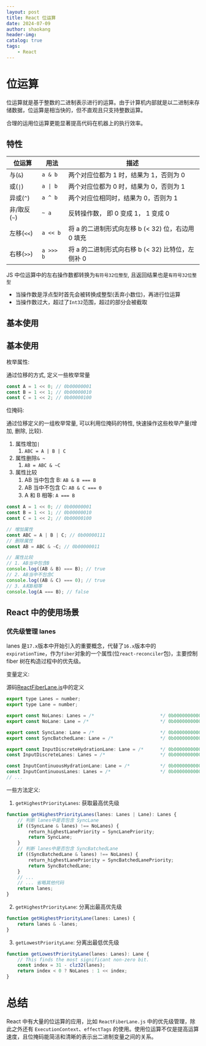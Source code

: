 ```yaml
---
layout: post
title: React 位运算
date: 2024-07-09
author: shaokang
header-img:
catalog: true
tags:
    - React
---
```


# 位运算

位运算就是基于整数的二进制表示进行的运算。由于计算机内部就是以二进制来存储数据，位运算是相当快的，但不直观且只支持整数运算。

合理的运用位运算更能显著提高代码在机器上的执行效率。

## 特性

| 位运算       | 用法      | 描述                                               |
| ------------ | --------- | -------------------------------------------------- |
| 与(`&`)      | `a & b`   | 两个对应位都为 1 时，结果为 1，否则为 0            |
| 或(`\|`)     | `a \| b`  | 两个对应位都为 0 时，结果为 0，否则为 1            |
| 异或(`^`)    | `a ^ b`   | 两个对应位相同时，结果为 0，否则为 1               |
| 非/取反(`~`) | `~ a`     | 反转操作数， 即 0 变成 1， 1 变成 0                |
| 左移(`<<`)   | `a << b`  | 将 a 的二进制形式向左移 b (< 32) 位，右边用 0 填充 |
| 右移(`>>`)   | `a >>> b` | 将 a 的二进制形式向右移 b (< 32) 比特位，左侧补 0  |

JS 中位运算中的左右操作数都转换为`有符号32位整型`, 且返回结果也是`有符号32位整型`

-   当操作数是浮点型时首先会被转换成整型(丢弃小数位)，再进行位运算
-   当操作数过大，超过了`Int32`范围，超过的部分会被截取

## 基本使用

## 基本使用

枚举属性:

通过位移的方式, 定义一些枚举常量

```js
const A = 1 << 0; // 0b00000001
const B = 1 << 1; // 0b00000010
const C = 1 << 2; // 0b00000100
```

位掩码:

通过位移定义的一组枚举常量, 可以利用位掩码的特性, 快速操作这些枚举产量(增加, 删除, 比较).

1. 属性增加`|`
    1. `ABC = A | B | C`
2. 属性删除`& ~`
    1. `AB = ABC & ~C`
3. 属性比较
    1. AB 当中包含 B: `AB & B === B`
    2. AB 当中不包含 C: `AB & C === 0`
    3. A 和 B 相等: `A === B`

```js
const A = 1 << 0; // 0b00000001
const B = 1 << 1; // 0b00000010
const C = 1 << 2; // 0b00000100

// 增加属性
const ABC = A | B | C; // 0b00000111
// 删除属性
const AB = ABC & ~C; // 0b00000011

// 属性比较
// 1. AB当中包含B
console.log((AB & B) === B); // true
// 2. AB当中不包含C
console.log((AB & C) === 0); // true
// 3. A和B相等
console.log(A === B); // false
```

## React 中的使用场景

### 优先级管理 lanes

lanes 是`17.x`版本中开始引入的重要概念，代替了`16.x`版本中的`expirationTime`，作为`fiber`对象的一个属性(位`react-reconciler`包)，主要控制 fiber 树在构造过程中的优先级。

变量定义:

源码[ReactFiberLane.js](https://github.com/facebook/react/blob/main/packages/react-reconciler/src/ReactFiberLane.js)中的定义

```js
export type Lanes = number;
export type Lane = number;

export const NoLanes: Lanes = /*                        */ 0b0000000000000000000000000000000;
export const NoLane: Lane = /*                          */ 0b0000000000000000000000000000000;

export const SyncLane: Lane = /*                        */ 0b0000000000000000000000000000001;
export const SyncBatchedLane: Lane = /*                 */ 0b0000000000000000000000000000010;

export const InputDiscreteHydrationLane: Lane = /*      */ 0b0000000000000000000000000000100;
const InputDiscreteLanes: Lanes = /*                    */ 0b0000000000000000000000000011000;

const InputContinuousHydrationLane: Lane = /*           */ 0b0000000000000000000000000100000;
const InputContinuousLanes: Lanes = /*                  */ 0b0000000000000000000000011000000;
// ...
```

一些方法定义:

1. `getHighestPriorityLanes`: 获取最高优先级

```js
function getHighestPriorityLanes(lanes: Lanes | Lane): Lanes {
    // 判断 lanes中是否包含 SyncLane
    if ((SyncLane & lanes) !== NoLanes) {
        return_highestLanePriority = SyncLanePriority;
        return SyncLane;
    }
    // 判断 lanes中是否包含 SyncBatchedLane
    if ((SyncBatchedLane & lanes) !== NoLanes) {
        return_highestLanePriority = SyncBatchedLanePriority;
        return SyncBatchedLane;
    }
    // ...
    // ... 省略其他代码
    return lanes;
}
```

2. `getHighestPriorityLane`: 分离出最高优先级

```js
function getHighestPriorityLane(lanes: Lanes) {
    return lanes & -lanes;
}
```

3. `getLowestPriorityLane`: 分离出最低优先级

```js
function getLowestPriorityLane(lanes: Lanes): Lane {
    // This finds the most significant non-zero bit.
    const index = 31 - clz32(lanes);
    return index < 0 ? NoLanes : 1 << index;
}
```

# 总结

React 中有大量的位运算的应用，比如 `ReactFiberLane.js` 中的优先级管理，除此之外还有 `ExecutionContext`、`effectTags` 的使用。使用位运算不仅是提高运算速度，且位掩码能简洁和清晰的表示出二进制变量之间的关系。
